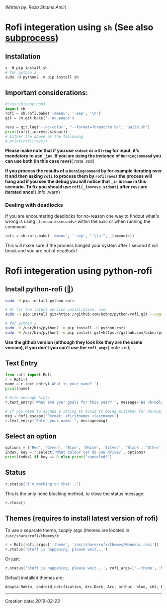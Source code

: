 _Written by: Reza Shams Amiri_
# Rofi integeration using `sh` (See also [subprocess][S])

## Installation
``` python
s -H pip install sh
# for python 2
sudo -H python2 -m pip install sh
```
## Important considerations:
``` python
#!/usr/bin/python3
import sh
rofi = sh.rofi.bake('-dmenu', '-sep', '\n')
git = sh.git.bake('--no-pager')

revs = git.log('--no-color', "--format=format:%h %s", "build.sh")
print(rofi(_in=revs.stdout))
# Either the above or the following
# print(rofi(revs))
```
**Please make note that if you use **`stdout`** or a `String` for input, it's mandatory to use `_in=`. If you are using the instance of `RunningCommand` you can use both (in this case revs)**{.note .red}

**If you process the results of a `RunningCommand` by for example iterating over it and then asking `rofi` to process them by `rofi(revs)` the process will hang and if you see the debug you will notice that `_in` is `None` in this scenario. To fix you should use `rofi(_in=revs.stdout)` after `revs` are iterated once!**{.info .warn}
### Dealing with deadlocks
If you are encountering deadlocks for no-reason one way to findout what's wrong is using `_timeout=<seconds>` within the `bake` or when running the command.
``` python
rofi = sh.rofi.bake('-dmenu', '-sep', "'\\n'", _timeout=1)
```
This will make sure if the process hanged your system after 1 second it will break and you are out of deadlock!

# Rofi integeration using python-rofi

## Install python-rofi ([][GBPRAPMTMSGWR])

``` sh
sudo -H pip install python-rofi

# Or for the latest version installation, use: 
sudo -H pip install git+https://github.com/bcbnz/python-rofi.git --upgrade

# for python 2
sudo -H /usr/bin/python2 -m pip install -U python-rofi
sudo -H /usr/bin/python2 -m pip install git+https://github.com/bcbnz/python-rofi.git --upgrade
```
**Use the github version (although they look like they are the same version), if you don't you can't use the `rofi_args`**{.note .red}
## Text Entry
``` python
from rofi import Rofi
r = Rofi()
name = r.text_entry('What is your name? ')
print(name)

# With message hints
r.text_entry('What are your goals for this year? ', message='Be <b>bold</b>!')

# If you need to escape a string to avoid it being mistaken for markup, use the Rofi.escape() class method:
msg = Rofi.escape('Format: <firstname> <lastname>')
r.text_entry('Enter your name: ', message=msg)
```

## Select an option
``` python
options = ['Red', 'Green', 'Blue', 'White', 'Silver', 'Black', 'Other']
index, key = r.select('What colour car do you drive?', options)
print(index) if key == 0 else print("canceled!")
```

## Status
``` python
r.status("I'm working on that...")
```
This is the only none blocking method, to close the status message:
``` python
r.close()
```

## Themes (requires to install latest version of rofi)
To use a separate theme, supply args (themes are located in `/usr/share/rofi/themes/`):

``` python
r = Rofi(rofi_args=['-theme', '/usr/share/rofi/themes/Monokai.rasi'])
r.status('Stuff is happening, please wait...')
```
Or just:
``` python
r.status('Stuff is happening, please wait...', rofi_args=['--theme', 'Monokai'])
```
Default installed themes are:
``` sh
Adapta-Nokto, android_notification, Arc-Dark, Arc, arthur, blue, c64, DarkBlue, dmenu, glue_pro_blue, gruvbox-common, gruvbox-dark-hard, gruvbox-dark, gruvbox-dark-soft, gruvbox-light-hard, gruvbox-light, gruvbox-light-soft, Indego, lb, Monokai, paper-float, Paper, Pop-Dark, purple, sidebar, solarized_alternate, solarized
```
* * *
Creation date: _2019-02-23_

[GBPRAPMTMSGWR]: https://github.com/bcbnz/python-rofi
[S]: /python/lang/subprocess